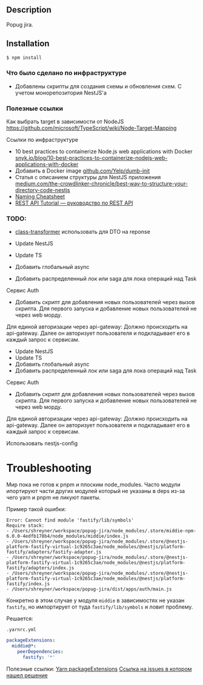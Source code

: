 ## Description

Popug jira.

## Installation

```bash
$ npm install
```

### Что было сделано по инфраструктуре

- Добавлены скрипты для создания схемы и обновления схем. С учетом монорепозитория NestJS'а

### Полезные ссылки

Как выбрать target в зависимости от NodeJS https://github.com/microsoft/TypeScript/wiki/Node-Target-Mapping

Ссылки по инфраструктуре

- 10 best practices to containerize Node.js web applications with
  Docker [snyk.io/blog/10-best-practices-to-containerize-nodejs-web-applications-with-docker](https://snyk.io/blog/10-best-practices-to-containerize-nodejs-web-applications-with-docker/)
- Добавить в Docker image [github.com/Yelp/dumb-init](https://github.com/Yelp/dumb-init)
- Статья с описанием структуры для NestJS
  приложения [medium.com/the-crowdlinker-chronicle/best-way-to-structure-your-directory-code-nestjs](https://medium.com/the-crowdlinker-chronicle/best-way-to-structure-your-directory-code-nestjs-a06c7a641401)
- [Naming Cheatsheet](https://github.com/kettanaito/naming-cheatsheet#naming-functions)
- [REST API Tutorial — руководство по REST API](https://restapitutorial.ru)

### TODO:

- [class-transformer](https://github.com/typestack/class-transformer) использовать для DTO на reponse

- Update NestJS
- Update TS
- Добавить глобальный async
- Добавить распределенный лок или saga для лока операций над Task

Сервис Auth

- Добавить скрипт для добавления новых пользователей через вызов скрипта. Для первого запуска и добавление новых пользователей не через web морду.

Для единой авторизации через api-gateway:
Должно происходить на api-gateway. Далее он авторизует пользователя и подкладывает его в каждый запрос к сервисам.

- Update NestJS
- Update TS
- Добавить глобальный async
- Добавить распределенный лок или saga для лока операций над Task

Сервис Auth

- Добавить скрипт для добавления новых пользователей через вызов скрипта. Для первого запуска и добавление новых пользователей не через web морду.

Для единой авторизации через api-gateway:
Должно происходить на api-gateway. Далее он авторизует пользователя и подкладывает его в каждый запрос к сервисам.

Использовать nestjs-config

# Troubleshooting

Мир пока не готов к pnpm и плоским node_modules.
Часто модули ипортируют части других модулей который не указаны в deps из-за чего yarn и pnpm не ликуют пакеты.

Пример такой ошибки:

```text
Error: Cannot find module 'fastify/lib/symbols'
Require stack:
- /Users/shreyner/workspace/popug-jira/node_modules/.store/middie-npm-6.0.0-4edfb178b4/node_modules/middie/index.js
- /Users/shreyner/workspace/popug-jira/node_modules/.store/@nestjs-platform-fastify-virtual-1c9265c3ae/node_modules/@nestjs/platform-fastify/adapters/fastify-adapter.js
- /Users/shreyner/workspace/popug-jira/node_modules/.store/@nestjs-platform-fastify-virtual-1c9265c3ae/node_modules/@nestjs/platform-fastify/adapters/index.js
- /Users/shreyner/workspace/popug-jira/node_modules/.store/@nestjs-platform-fastify-virtual-1c9265c3ae/node_modules/@nestjs/platform-fastify/index.js
- /Users/shreyner/workspace/popug-jira/dist/apps/auth/main.js
```

Конкретно в этом случае у модуля `middie` в зависимостях не указан `fastify`, но импортирует от туда `fastify/lib/symbols` и ловит проблему.

Решается:

`.yarnrc.yml`

```yaml
packageExtensions:
  middie@*:
    peerDependencies:
      fastify: '*'
```

Полезные ссылки:
[Yarn packageExtensions](https://yarnpkg.com/configuration/yarnrc#packageExtensions)
[Ссылка на issues в котором нашел решение](https://github.com/fastify/fastify-swagger/issues/220#issuecomment-581905878)
